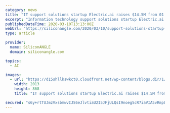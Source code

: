 ```yaml
---
category: news
title: "IT support solutions startup Electric.ai raises $14.5M from 01 Advisors"
excerpt: "Information technology support solutions startup Electric.ai said today it has raised $14.5 million in new funding from 01 Advisors, the investment firm run by former Twitter Inc. Chief Executive Officer Dick Costolo and Twitter Chief Operations Officer Adam Bain. Founded in 2016, Electric offers a fully automated IT platform that is pitched ..."
publishedDateTime: 2020-03-10T13:13:00Z
webUrl: "https://siliconangle.com/2020/03/10/support-solutions-startup-electric-ai-raises-14-5m-01-advisors/"
type: article

provider:
  name: SiliconANGLE
  domain: siliconangle.com

topics:
  - AI

images:
  - url: "https://d15shllkswkct0.cloudfront.net/wp-content/blogs.dir/1/files/2020/03/electric.jpg"
    width: 2013
    height: 868
    title: "IT support solutions startup Electric.ai raises $14.5M from 01 Advisors"

secured: "s6y+rtTUJmzVxsbmwvIJS6eJlvtiaU2I5JFjULQsI9noegScR7iaVIA5vRmpLYlFenQ0Ktl5LiXMU7ABrhD2XB4oN0WRYjP0srGP3Y4OTWbIJQpltTqgHa3sH+mZnV1YOQTQnnRvn1Dq7Z8zj7Z88b3sc/NdYgyOceWW44gZq3GHxHQAYu4PqFR79Ih3+JpwQ4Bx/cAxZyObXhvm9miGhSGbq1vV4Avw1bpb0HpZ0GVywvkc2YXbj8yb9tP8Stdv5Igs4PvKuC3gNO1guQ8cTCMnCu95WTnMLZdGUonOF0DlKQ3j3Xqqc7byenId6/bo;WcsvNjeuctZi7fn8Q57pTg=="
---
```


